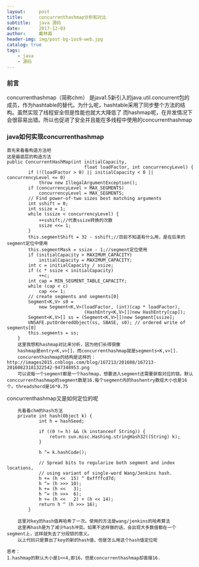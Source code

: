```yaml
---
layout:     post
title:      concurrenthashmap分析和对比
subtitle:   java 源码
date:       2017-12-03
author:     戴林甫
header-img: img/post-bg-ios9-web.jpg
catalog: true
tags:
    - java
    - 源码
---
```


### 前言
concurrenthashmap（简称chm） 是java1.5新引入的java.util.concurrent包的成员，作为hashtable的替代。为什么呢，hashtable采用了同步整个方法的结构。虽然实现了线程安全但是性能也就大大降低了
而hashmap呢，在并发情况下会很容易出错。所以也促进了安全并且能在多线程中使用的concurrenthashmap

### java如何实现concurrenthashmap
    首先来看看构造方法吧
    这是最底层的构造方法
    public ConcurrentHashMap(int initialCapacity,
                                 float loadFactor, int concurrencyLevel) {
            if (!(loadFactor > 0) || initialCapacity < 0 || concurrencyLevel <= 0)
                throw new IllegalArgumentException();
            if (concurrencyLevel > MAX_SEGMENTS)
                concurrencyLevel = MAX_SEGMENTS;
            // Find power-of-two sizes best matching arguments
            int sshift = 0;
            int ssize = 1;
            while (ssize < concurrencyLevel) {
                ++sshift;//代表ssize转换的次数
                ssize <<= 1;
            }
            this.segmentShift = 32 - sshift;//目前不知道有什么用，是在后来的segment定位中使用
            this.segmentMask = ssize - 1;//segment定位使用
            if (initialCapacity > MAXIMUM_CAPACITY)
                initialCapacity = MAXIMUM_CAPACITY;
            int c = initialCapacity / ssize;
            if (c * ssize < initialCapacity)
                ++c;
            int cap = MIN_SEGMENT_TABLE_CAPACITY;
            while (cap < c)
                cap <<= 1;
            // create segments and segments[0]
            Segment<K,V> s0 =
                new Segment<K,V>(loadFactor, (int)(cap * loadFactor),
                                 (HashEntry<K,V>[])new HashEntry[cap]);
            Segment<K,V>[] ss = (Segment<K,V>[])new Segment[ssize];
            UNSAFE.putOrderedObject(ss, SBASE, s0); // ordered write of segments[0]
            this.segments = ss;
        }
        这里我想和hashmap对比来分析，因为他们长得很像
        hashmap是entry<K,v>[]，而concurrenthashmap就是segments<K,v>[].
        concurenthashmap的结构是这样的：http://images2015.cnblogs.com/blog/167213/201608/167213-20160823181322542-947348953.png
        可以说每一个segment都是一个hashmap，想要进入segment还需要获取对应的锁。默认conccurrenthashmap的segment数是16.每个segment内的hashentry数组大小也是16个。threadshord是16*0.75
        

concurrenthashmap又是如何定位的呢

        先看看chm的hash方法        
        private int hash(Object k) {
                int h = hashSeed;
        
                if ((0 != h) && (k instanceof String)) {
                    return sun.misc.Hashing.stringHash32((String) k);
                }
        
                h ^= k.hashCode();
        
                // Spread bits to regularize both segment and index locations,
                // using variant of single-word Wang/Jenkins hash.
                h += (h <<  15) ^ 0xffffcd7d;
                h ^= (h >>> 10);
                h += (h <<   3);
                h ^= (h >>>  6);
                h += (h <<   2) + (h << 14);
                return h ^ (h >>> 16);
            }
            
        这里对key的hash值再哈希了一次。使用的方法是wang/jenkins的哈希算法
        这里再hash是为了减少hash冲突。如果不这样做的话，会出现大多数值都在一个segment上，这样就失去了分段锁的意义。
        以上代码只是算出了key的新的hash值，但是怎么用这个hash值定位呢
        
    思考：
    1.hashmap的默认大小是1<<4,即16，但是concurrenthashmap却直接16.
    